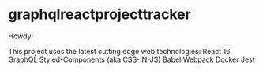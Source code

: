 # graphqlreactprojecttracker

Howdy!

This project uses the latest cutting edge web technologies:
React 16
GraphQL
Styled-Components (aka CSS-IN-JS)
Babel
Webpack
Docker
Jest
